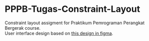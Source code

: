 # PPPB-Tugas-Constraint-Layout

Constraint layout assigment for Praktikum Pemrograman Perangkat Bergerak course. <br>
User interface design based on [this design in figma](https://www.figma.com/file/1n2odoMyQWV343yT8BMynp).<br>
